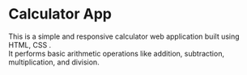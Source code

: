 # Calculator App

This is a simple and responsive calculator web application built using HTML, CSS .  
It performs basic arithmetic operations like addition, subtraction, multiplication, and division.  
